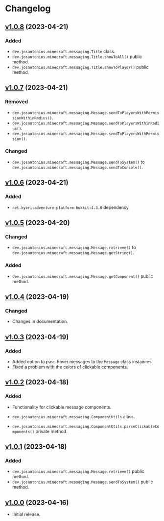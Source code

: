 # Changelog

## [v1.0.8](https://github.com/josantonius/minecraft-messaging/releases/tag/v1.0.8) (2023-04-21)

### Added

* `dev.josantonius.minecraft.messaging.Title` class.
* `dev.josantonius.minecraft.messaging.Title.showToAll()` public method.
* `dev.josantonius.minecraft.messaging.Title.showToPlayer()` public method.

## [v1.0.7](https://github.com/josantonius/minecraft-messaging/releases/tag/v1.0.7) (2023-04-21)

### Removed

* `dev.josantonius.minecraft.messaging.Message.sendToPlayersWithPermissionWithinRadius()`.
* `dev.josantonius.minecraft.messaging.Message.sendToPlayersWithinRadius()`.
* `dev.josantonius.minecraft.messaging.Message.sendToPlayersWithPermission()`.

### Changed

* `dev.josantonius.minecraft.messaging.Message.sendToSystem()` to
`dev.josantonius.minecraft.messaging.Message.sendToConsole()`.

## [v1.0.6](https://github.com/josantonius/minecraft-messaging/releases/tag/v1.0.6) (2023-04-21)

### Added

* `net.kyori:adventure-platform-bukkit:4.3.0` dependency.

## [v1.0.5](https://github.com/josantonius/minecraft-messaging/releases/tag/v1.0.5) (2023-04-20)

### Changed

* `dev.josantonius.minecraft.messaging.Message.retrieve()` to
`dev.josantonius.minecraft.messaging.Message.getString()`.

### Added

* `dev.josantonius.minecraft.messaging.Message.getComponent()` public method.

## [v1.0.4](https://github.com/josantonius/minecraft-messaging/releases/tag/v1.0.4) (2023-04-19)

### Changed

* Changes in documentation.

## [v1.0.3](https://github.com/josantonius/minecraft-messaging/releases/tag/v1.0.3) (2023-04-19)

### Added

* Added option to pass hover messages to the `Message` class instances.
* Fixed a problem with the colors of clickable components.

## [v1.0.2](https://github.com/josantonius/minecraft-messaging/releases/tag/v1.0.2) (2023-04-18)

### Added

* Functionality for clickable message components.

* `dev.josantonius.minecraft.messaging.ComponentUtils` class.
* `dev.josantonius.minecraft.messaging.ComponentUtils.parseClickableComponents()` private method.

## [v1.0.1](https://github.com/josantonius/minecraft-messaging/releases/tag/v1.0.1) (2023-04-18)

### Added

* `dev.josantonius.minecraft.messaging.Message.retrieve()` public method.
* `dev.josantonius.minecraft.messaging.Message.sendToSystem()` public method.

## [v1.0.0](https://github.com/josantonius/minecraft-messaging/releases/tag/v1.0.0) (2023-04-16)

* Initial release.
